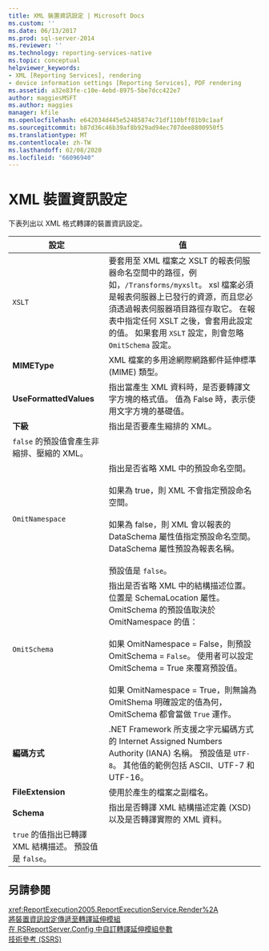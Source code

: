 ```yaml
---
title: XML 裝置資訊設定 | Microsoft Docs
ms.custom: ''
ms.date: 06/13/2017
ms.prod: sql-server-2014
ms.reviewer: ''
ms.technology: reporting-services-native
ms.topic: conceptual
helpviewer_keywords:
- XML [Reporting Services], rendering
- device information settings [Reporting Services], PDF rendering
ms.assetid: a32e83fe-c10e-4ebd-8975-5be7dcc422e7
author: maggiesMSFT
ms.author: maggies
manager: kfile
ms.openlocfilehash: e642034d445e52485874c71df110bff81b9c1aaf
ms.sourcegitcommit: b87d36c46b39af8b929ad94ec707dee8800950f5
ms.translationtype: MT
ms.contentlocale: zh-TW
ms.lasthandoff: 02/08/2020
ms.locfileid: "66096940"
---
```

# <a name="xml-device-information-settings"></a>XML 裝置資訊設定
  下表列出以 XML 格式轉譯的裝置資訊設定。  
  
|設定|值|  
|-------------|-----------|  
|`XSLT`|要套用至 XML 檔案之 XSLT 的報表伺服器命名空間中的路徑，例如，`/Transforms/myxslt`。 xsl 檔案必須是報表伺服器上已發行的資源，而且您必須透過報表伺服器項目路徑存取它。 在報表中指定任何 XSLT 之後，會套用此設定的值。 如果套用 `XSLT` 設定，則會忽略 `OmitSchema` 設定。|  
|**MIMEType**|XML 檔案的多用途網際網路郵件延伸標準 (MIME) 類型。|  
|**UseFormattedValues**|指出當產生 XML 資料時，是否要轉譯文字方塊的格式值。 值為 False 時，表示使用文字方塊的基礎值。|  
|**下級**|指出是否要產生縮排的 XML。 
  `false` 的預設值會產生非縮排、壓縮的 XML。|  
|`OmitNamespace`|指出是否省略 XML 中的預設命名空間。<br /><br /> 如果為 true，則 XML 不會指定預設命名空間。<br /><br /> 如果為 false，則 XML 會以報表的 DataSchema 屬性值指定預設命名空間。 DataSchema 屬性預設為報表名稱。<br /><br /> 預設值是 `false`。|  
|`OmitSchema`|指出是否省略 XML 中的結構描述位置。 位置是 SchemaLocation 屬性。 OmitSchema 的預設值取決於 OmitNamespace 的值：<br /><br /> 如果 OmitNamespace = False，則預設 OmitSchema = `False`。 使用者可以設定 OmitSchema = True 來覆寫預設值。<br /><br /> 如果 OmitNamespace = True，則無論為 OmitShema 明確設定的值為何，OmitSchema 都會當做 `True` 運作。|  
|**編碼方式**|.NET Framework 所支援之字元編碼方式的 Internet Assigned Numbers Authority (IANA) 名稱。 預設值是 `UTF-8`。 其他值的範例包括 ASCII、UTF-7 和 UTF-16。|  
|**FileExtension**|使用於產生的檔案之副檔名。|  
|**Schema**|指出是否轉譯 XML 結構描述定義 (XSD) 以及是否轉譯實際的 XML 資料。 
  `true` 的值指出已轉譯 XML 結構描述。 預設值是 `false`。|  
  
## <a name="see-also"></a>另請參閱  
 <xref:ReportExecution2005.ReportExecutionService.Render%2A>   
 [將裝置資訊設定傳遞至轉譯延伸模組](report-server-web-service/net-framework/passing-device-information-settings-to-rendering-extensions.md)   
 [在 RSReportServer.Config 中自訂轉譯延伸模組參數](customize-rendering-extension-parameters-in-rsreportserver-config.md)   
 [技術參考 &#40;SSRS&#41;](../../2014/reporting-services/technical-reference-ssrs.md)  
  
  
